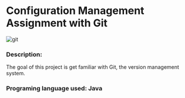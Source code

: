 # Configuration Management Assignment with Git


![git](https://codereviewvideos.com/blog/wp-content/uploads/2015/06/git-goodness.gif)

### Description:
  The goal of this project is get familiar with Git, the version management system.
### Programing language used:  Java
